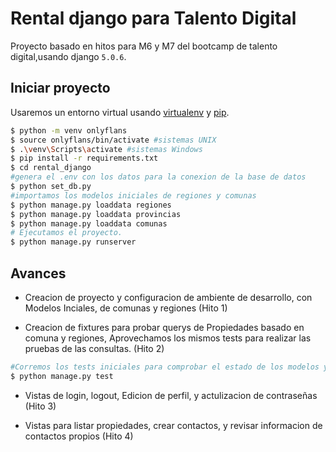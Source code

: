 # Rental django para Talento Digital

Proyecto basado en hitos para M6 y M7 del bootcamp de talento digital,usando django `5.0.6`.

## Iniciar proyecto

Usaremos un entorno virtual usando [virtualenv](https://virtualenv.pypa.io) y [pip](https://pip.pypa.io).

```bash
$ python -m venv onlyflans
$ source onlyflans/bin/activate #sistemas UNIX
$ .\venv\Scripts\activate #sistemas Windows
$ pip install -r requirements.txt
$ cd rental_django
#genera el .env con los datos para la conexion de la base de datos
$ python set_db.py
#importamos los modelos iniciales de regiones y comunas
$ python manage.py loaddata regiones
$ python manage.py loaddata provincias
$ python manage.py loaddata comunas
# Ejecutamos el proyecto.
$ python manage.py runserver

```


## Avances 

* Creacion de proyecto y configuracion de ambiente de desarrollo, con Modelos Inciales, de comunas y regiones (Hito 1)

* Creacion de fixtures para probar querys de Propiedades basado en comuna y regiones, Aprovechamos los mismos tests para realizar las pruebas de las consultas. (Hito 2)

```bash
#Corremos los tests iniciales para comprobar el estado de los modelos y pruebas de querys
$ python manage.py test

```
* Vistas de login, logout, Edicion de perfil, y actulizacion de contraseñas  (Hito 3)

* Vistas para listar propiedades, crear contactos, y revisar informacion de contactos propios  (Hito 4)